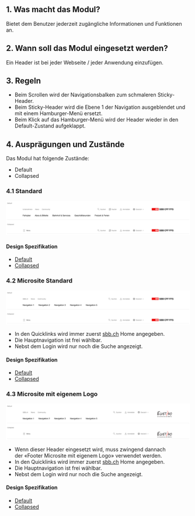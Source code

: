 ## 1. Was macht das Modul? 
Bietet dem Benutzer jederzeit zugängliche Informationen und Funktionen an.

## 2. Wann soll das Modul eingesetzt werden?
Ein Header ist bei jeder Webseite / jeder Anwendung einzufügen.

## 3. Regeln 
* Beim Scrollen wird der Navigationsbalken zum schmaleren Sticky-Header.
* Beim Sticky-Header wird die Ebene 1 der Navigation ausgeblendet und mit einem Hamburger-Menü ersetzt.
* Beim Klick auf das Hamburger-Menü wird der Header wieder in den Default-Zustand aufgeklappt.

## 4. Ausprägungen und Zustände 
Das Modul hat folgende Zustände:
* Default
* Collapsed

### 4.1 Standard
![Darstellung des Moduls Header in der Ausprägung Standard](https://raw.githubusercontent.com/sbb-design-systems/design-system-website-documentation/master/documentation/modules/header/images/header_default.png 'class: image')

#### Design Spezifikation
* [Default](https://sbb.invisionapp.com/d/main#/console/15744722/326985465/inspect)
* [Collapsed](https://sbb.invisionapp.com/d/main#/console/15744722/326985466/inspect)

### 4.2 Microsite Standard
![Darstellung des Moduls Header für Microsites](https://raw.githubusercontent.com/sbb-design-systems/design-system-website-documentation/master/documentation/modules/header/images/header_microsite.png 'class: image')
* In den Quicklinks wird immer zuerst [sbb.ch](https://sbb.ch) Home angegeben.
* Die Hauptnavigation ist frei wählbar.
* Nebst dem Login wird nur noch die Suche angezeigt.

#### Design Spezifikation
* [Default](https://sbb.invisionapp.com/d/main#/console/15744722/326985467/inspect)
* [Collapsed](https://sbb.invisionapp.com/d/main#/console/15744722/326985468/inspect)

### 4.3 Microsite mit eigenem Logo
![Darstellung des Moduls Header für Microsites mit eigenem Logo](https://raw.githubusercontent.com/sbb-design-systems/design-system-website-documentation/master/documentation/modules/header/images/header_microsite_logo.png 'class: image')
* Wenn dieser Header eingesetzt wird, muss zwingend dannach der «Footer Microsite mit eigenem Logo» verwendet werden.
* In den Quicklinks wird immer zuerst [sbb.ch](https://sbb.ch) Home angegeben.
* Die Hauptnavigation ist frei wählbar.
* Nebst dem Login wird nur noch die Suche angezeigt.

#### Design Spezifikation
* [Default](https://sbb.invisionapp.com/d/main#/console/15744722/326985469/inspect)
* [Collapsed](https://sbb.invisionapp.com/d/main#/console/15744722/326985470/inspect)